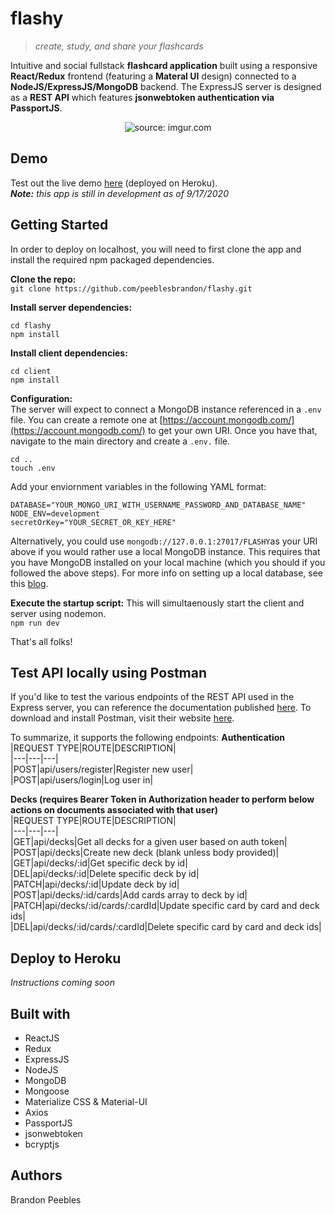 # flashy 
> _create, study, and share your flashcards_  

Intuitive and social fullstack **flashcard application** built using a responsive **React/Redux** frontend (featuring a **Materal UI** design) connected to a **NodeJS/ExpressJS/MongoDB** backend. The ExpressJS server is designed as a **REST API** which features **jsonwebtoken authentication via PassportJS**.  
<p align="center"><img src="https://i.imgur.com/X6EZDJNm.png" title="source: imgur.com" /></p>  

## Demo  
Test out the live demo [here](https://limitless-beach-55214.herokuapp.com/) (deployed on Heroku).  
_**Note:** this app is still in development as of 9/17/2020_  

## Getting Started
In order to deploy on localhost, you will need to first clone the app and install the required npm packaged dependencies.  

**Clone the repo:**  
`git clone https://github.com/peeblesbrandon/flashy.git`  

**Install server dependencies:**  
```
cd flashy
npm install
```  

**Install client dependencies:**  
```
cd client
npm install
```  

**Configuration:**  
The server will expect to connect a MongoDB instance referenced in a `.env` file. You can create a remote one at [https://account.mongodb.com/](https://account.mongodb.com/) to get your own URI. Once you have that, navigate to the main directory and create a `.env.` file.
```
cd ..
touch .env
```  

Add your enviornment variables in the following YAML format:
```
DATABASE="YOUR_MONGO_URI_WITH_USERNAME_PASSWORD_AND_DATABASE_NAME"
NODE_ENV=development
secretOrKey="YOUR_SECRET_OR_KEY_HERE"
```
Alternatively, you could use `mongodb://127.0.0.1:27017/FLASHY`as your URI above if you would rather use a local MongoDB instance. This requires that you have MongoDB installed on your local machine (which you should if you followed the above steps). For more info on setting up a local database, see this [blog](https://zellwk.com/blog/local-mongodb/).  

**Execute the startup script:**
This will simultaenously start the client and server using nodemon.  
`npm run dev`  

That's all folks!

## Test API locally using Postman
If you'd like to test the various endpoints of the REST API used in the Express server, you can reference the documentation published [here](https://documenter.getpostman.com/view/12210427/TVKA5KFJ). To download and install Postman, visit their website [here](https://www.postman.com).

To summarize, it supports the following endpoints:
**Authentication**
|REQUEST TYPE|ROUTE|DESCRIPTION|  
|---|---|---|  
|POST|api/users/register|Register new user|  
|POST|api/users/login|Log user in|  

**Decks (requires Bearer Token in Authorization header to perform below actions on documents associated with that user)**  
|REQUEST TYPE|ROUTE|DESCRIPTION|  
|---|---|---|  
|GET|api/decks|Get all decks for a given user based on auth token|  
|POST|api/decks|Create new deck (blank unless body provided)|  
|GET|api/decks/:id|Get specific deck by id|  
|DEL|api/decks/:id|Delete specific deck by id|  
|PATCH|api/decks/:id|Update deck by id|  
|POST|api/decks/:id/cards|Add cards array to deck by id|
|PATCH|api/decks/:id/cards/:cardId|Update specific card by card and deck ids|  
|DEL|api/decks/:id/cards/:cardId|Delete specific card by card and deck ids|  


## Deploy to Heroku  
_Instructions coming soon_

## Built with
* ReactJS
* Redux
* ExpressJS
* NodeJS
* MongoDB
* Mongoose
* Materialize CSS & Material-UI
* Axios
* PassportJS
* jsonwebtoken
* bcryptjs  

## Authors
Brandon Peebles

